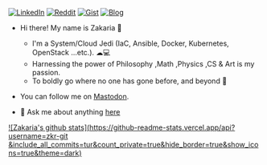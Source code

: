 [![LinkedIn](https://img.shields.io/badge/-LinkedIn-black.svg?style=for-the-badge&logo=linkedin&colorB=444)](https://www.linkedin.com/in/zakaria-kebairia/)
[![Reddit](https://img.shields.io/badge/-Reddit-black.svg?style=for-the-badge&logo=Reddit&colorB=444)](https://www.reddit.com/user/Z4cK37)
[![Gist](https://img.shields.io/badge/-Gist-black.svg?style=for-the-badge&logo=Git&colorB=444)](https://gist.github.com/kebairia)
[![Blog](https://img.shields.io/badge/-Blog-black.svg?style=for-the-badge&logo=Firefox&colorB=444)](https://kebairia.github.io)

<!--<p><pre align="center">-->
<!--<strong>Zakaria Kebairia /</strong> <a href="https://www.zakaria-k.xyz">Homepage</a> / <a href="https://www.reddit.com/user/Z4cK47/submitted/?sort=top">Reddit</a> / <a href="https://github.com/kebairia">GitHub</a> / <a href="https://gist.github.com/kebairia">Gist</a> / </pre></p>-->

- Hi there! My name is Zakaria 👋 
  - I'm a System/Cloud Jedi (IaC, Ansible, Docker, Kubernetes, OpenStack ...etc.). ☁💻 
  - Harnessing the power of Philosophy ,Math ,Physics ,CS & Art is my passion.
  - To boldly go where no one has gone before, and beyond 🌌

- You can follow me on [Mastodon](https://emacs.ch/@zk).


- 💬 Ask me about anything [here](https://github.com/zkr-git/zkr-git/issues)

[![Zakaria's github stats](https://github-readme-stats.vercel.app/api?username=zkr-git
&include_all_commits=tur&count_private=true&hide_border=true&show_icons=true&theme=dark)](https://github.com/anuraghazra/github-readme-stats)

